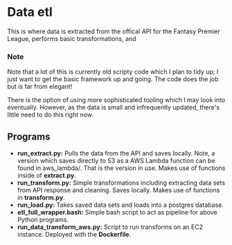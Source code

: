 # Data etl

This is where data is extracted from the offical API for the Fantasy Premier League, performs basic transformations, and 

### Note

Note that a lot of this is currently old scripty code which I plan to tidy up; I just want to get the basic framework up and going. The code does the job but is far from elegant!

There is the option of using more sophisticated tooling which I may look into eventually. However, as the data is small and infrequently updated, there's little need to do this right now.

## Programs
- **run_extract.py:** Pulls the data from the API and saves locally. Note, a version which saves directly to S3 as a AWS Lambda function can be found in aws_lambda/. That is the version in use. Makes use of functions inside of **extract.py**.
- **run_transform.py:** Simple transformations including extracting data sets from API response and cleaning. Saves locally. Makes use of functions in **transform.py**.
- **run_load.py:** Takes saved data sets and loads into a postgres database.
- **etl_full_wrapper.bash:** Simple bash script to act as pipeline for above Python programs.
- **run_data_transform_aws.py:** Script to run transforms on an EC2 instance. Deployed with the **Dockerfile**.
